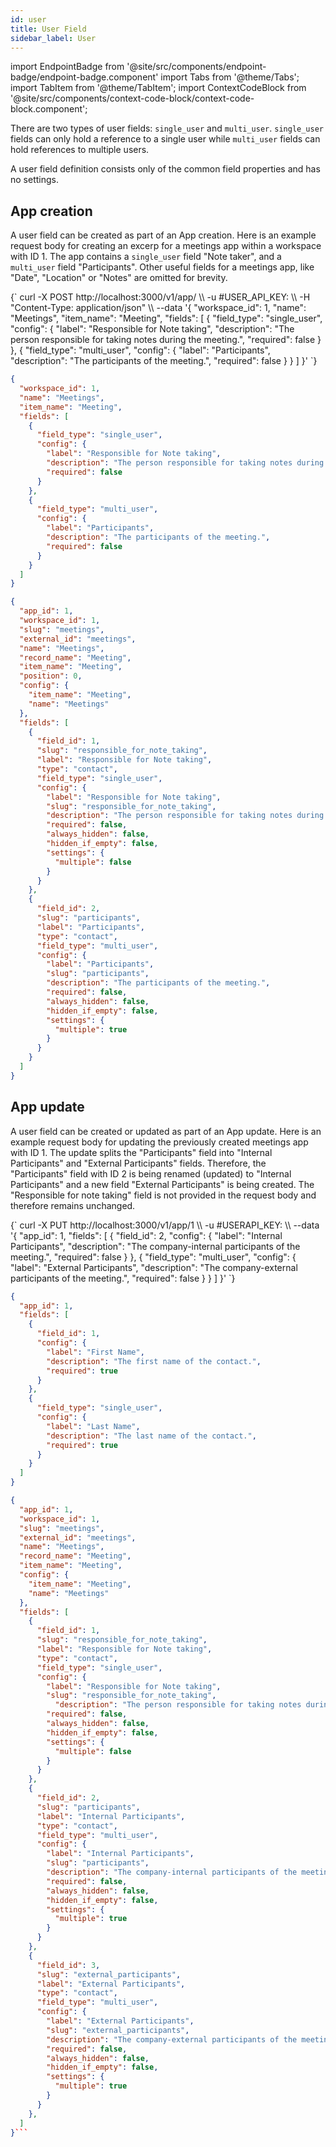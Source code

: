 ```yaml
---
id: user
title: User Field
sidebar_label: User
---
```


import EndpointBadge from '@site/src/components/endpoint-badge/endpoint-badge.component'
import Tabs from '@theme/Tabs';
import TabItem from '@theme/TabItem';
import ContextCodeBlock from '@site/src/components/context-code-block/context-code-block.component';

There are two types of user fields: `single_user` and `multi_user`.
`single_user` fields can only hold a reference to a single user while `multi_user` fields can hold references to multiple users.

A user field definition consists only of the common field properties and has no settings.

## App creation

<EndpointBadge method="POST" url="https://api.tapeapp.com/v1/app" />

A user field can be created as part of an App creation. Here is an example request body for creating an excerp for a meetings app within a workspace with ID 1.
The app contains a `single_user` field "Note taker", and a `multi_user` field "Participants". Other useful fields for a meetings app, like "Date", "Location" or "Notes" are omitted for brevity.

<Tabs defaultValue="curl">

<TabItem value="curl" label="cURL">
<ContextCodeBlock language="shell" title='➡️      Request'>
{`
curl -X POST http://localhost:3000/v1/app/ \\
   -u #USER_API_KEY: \\
   -H "Content-Type: application/json" \\
   --data '{
    "workspace_id": 1,
    "name": "Meetings",
    "item_name": "Meeting",
    "fields": [
      {
        "field_type": "single_user",
        "config": {
          "label": "Responsible for Note taking",
          "description": "The person responsible for taking notes during the meeting.",
          "required": false
        }
      },
      {
        "field_type": "multi_user",
        "config": {
          "label": "Participants",
          "description": "The participants of the meeting.",
          "required": false
        }
      }
    ] 
  }'
`}
</ContextCodeBlock>
</TabItem>

<TabItem value="json" label="JSON">

```json title="➡️      Request">
{
  "workspace_id": 1,
  "name": "Meetings",
  "item_name": "Meeting",
  "fields": [
    {
      "field_type": "single_user",
      "config": {
        "label": "Responsible for Note taking",
        "description": "The person responsible for taking notes during the meeting.",
        "required": false
      }
    },
    {
      "field_type": "multi_user",
      "config": {
        "label": "Participants",
        "description": "The participants of the meeting.",
        "required": false
      }
    }
  ]
}
```

</TabItem>
</Tabs>

```json title="⬅️      Response"
{
  "app_id": 1,
  "workspace_id": 1,
  "slug": "meetings",
  "external_id": "meetings",
  "name": "Meetings",
  "record_name": "Meeting",
  "item_name": "Meeting",
  "position": 0,
  "config": {
    "item_name": "Meeting",
    "name": "Meetings"
  },
  "fields": [
    {
      "field_id": 1,
      "slug": "responsible_for_note_taking",
      "label": "Responsible for Note taking",
      "type": "contact",
      "field_type": "single_user",
      "config": {
        "label": "Responsible for Note taking",
        "slug": "responsible_for_note_taking",
        "description": "The person responsible for taking notes during the meeting.",
        "required": false,
        "always_hidden": false,
        "hidden_if_empty": false,
        "settings": {
          "multiple": false
        }
      }
    },
    {
      "field_id": 2,
      "slug": "participants",
      "label": "Participants",
      "type": "contact",
      "field_type": "multi_user",
      "config": {
        "label": "Participants",
        "slug": "participants",
        "description": "The participants of the meeting.",
        "required": false,
        "always_hidden": false,
        "hidden_if_empty": false,
        "settings": {
          "multiple": true
        }
      }
    }
  ]
}
```

## App update

<EndpointBadge method="POST" url="https://api.tapeapp.com/v1/app/{appId}" />

A user field can be created or updated as part of an App update. Here is an example request body for updating the previously created meetings app with ID 1.
The update splits the "Participants" field into "Internal Participants" and "External Participants" fields. Therefore, the "Participants" field with ID 2 is being renamed (updated) to "Internal Participants" and a new field "External Participants" is being created.
The "Responsible for note taking" field is not provided in the request body and therefore remains unchanged.

<Tabs defaultValue="curl">

<TabItem value="curl" label="cURL">
<ContextCodeBlock language="shell" title='➡️      Request'>
{`
curl -X PUT http://localhost:3000/v1/app/1 \\
   -u #USERAPI_KEY: \\
   --data '{
    "app_id": 1,
    "fields": [
      {
        "field_id": 2,
        "config": {
          "label": "Internal Participants",
          "description": "The company-internal participants of the meeting.",
          "required": false
        }
      },
      {
        "field_type": "multi_user",
        "config": {
          "label": "External Participants",
          "description": "The company-external participants of the meeting.",
          "required": false
        }
      }
    ] 
  }'
`}
</ContextCodeBlock>
</TabItem>

<TabItem value="json" label="JSON">

```json title="➡️      Request">
{
  "app_id": 1,
  "fields": [
    {
      "field_id": 1,
      "config": {
        "label": "First Name",
        "description": "The first name of the contact.",
        "required": true
      }
    },
    {
      "field_type": "single_user",
      "config": {
        "label": "Last Name",
        "description": "The last name of the contact.",
        "required": true
      }
    }
  ]
}
```

</TabItem>
</Tabs>

````json title="⬅️      Response"
{
  "app_id": 1,
  "workspace_id": 1,
  "slug": "meetings",
  "external_id": "meetings",
  "name": "Meetings",
  "record_name": "Meeting",
  "item_name": "Meeting",
  "config": {
    "item_name": "Meeting",
    "name": "Meetings"
  },
  "fields": [
    {
      "field_id": 1,
      "slug": "responsible_for_note_taking",
      "label": "Responsible for Note taking",
      "type": "contact",
      "field_type": "single_user",
      "config": {
        "label": "Responsible for Note taking",
        "slug": "responsible_for_note_taking",
          "description": "The person responsible for taking notes during the meeting.",
        "required": false,
        "always_hidden": false,
        "hidden_if_empty": false,
        "settings": {
          "multiple": false
        }
      }
    },
    {
      "field_id": 2,
      "slug": "participants",
      "label": "Internal Participants",
      "type": "contact",
      "field_type": "multi_user",
      "config": {
        "label": "Internal Participants",
        "slug": "participants",
        "description": "The company-internal participants of the meeting.",
        "required": false,
        "always_hidden": false,
        "hidden_if_empty": false,
        "settings": {
          "multiple": true
        }
      }
    },
    {
      "field_id": 3,
      "slug": "external_participants",
      "label": "External Participants",
      "type": "contact",
      "field_type": "multi_user",
      "config": {
        "label": "External Participants",
        "slug": "external_participants",
        "description": "The company-external participants of the meeting.",
        "required": false,
        "always_hidden": false,
        "hidden_if_empty": false,
        "settings": {
          "multiple": true
        }
      }
    },
  ]
}```

````
